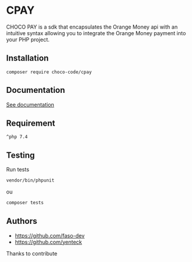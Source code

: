 # CPAY 

CHOCO PAY is a sdk that encapsulates the Orange Money api with an intuitive syntax allowing you to integrate the Orange Money payment into your PHP project.

## Installation

```shell
composer require choco-code/cpay
```

## Documentation

[See documentation](docs/index.md)

## Requirement

```^php 7.4```

## Testing

Run tests

```bash
vendor/bin/phpunit
```

ou

```bash
composer tests
```


## Authors

- https://github.com/faso-dev 
- https://github.com/yenteck 

Thanks to contribute
